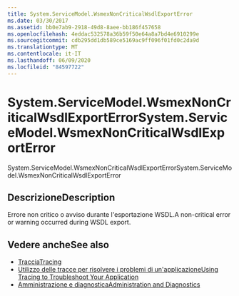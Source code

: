 ```yaml
---
title: System.ServiceModel.WsmexNonCriticalWsdlExportError
ms.date: 03/30/2017
ms.assetid: bb0e7ab9-2918-49d8-8aee-bb186f457658
ms.openlocfilehash: 4eddac532578a36b59f50e64a8a7bd4e6910299e
ms.sourcegitcommit: cdb295dd1db589ce5169ac9ff096f01fd0c2da9d
ms.translationtype: MT
ms.contentlocale: it-IT
ms.lasthandoff: 06/09/2020
ms.locfileid: "84597722"
---
```

# <a name="systemservicemodelwsmexnoncriticalwsdlexporterror"></a><span data-ttu-id="2b6a3-102">System.ServiceModel.WsmexNonCriticalWsdlExportError</span><span class="sxs-lookup"><span data-stu-id="2b6a3-102">System.ServiceModel.WsmexNonCriticalWsdlExportError</span></span>
<span data-ttu-id="2b6a3-103">System.ServiceModel.WsmexNonCriticalWsdlExportError</span><span class="sxs-lookup"><span data-stu-id="2b6a3-103">System.ServiceModel.WsmexNonCriticalWsdlExportError</span></span>  
  
## <a name="description"></a><span data-ttu-id="2b6a3-104">Descrizione</span><span class="sxs-lookup"><span data-stu-id="2b6a3-104">Description</span></span>  
 <span data-ttu-id="2b6a3-105">Errore non critico o avviso durante l'esportazione WSDL.</span><span class="sxs-lookup"><span data-stu-id="2b6a3-105">A non-critical error or warning occurred during WSDL export.</span></span>  
  
## <a name="see-also"></a><span data-ttu-id="2b6a3-106">Vedere anche</span><span class="sxs-lookup"><span data-stu-id="2b6a3-106">See also</span></span>

- [<span data-ttu-id="2b6a3-107">Traccia</span><span class="sxs-lookup"><span data-stu-id="2b6a3-107">Tracing</span></span>](index.md)
- [<span data-ttu-id="2b6a3-108">Utilizzo delle tracce per risolvere i problemi di un'applicazione</span><span class="sxs-lookup"><span data-stu-id="2b6a3-108">Using Tracing to Troubleshoot Your Application</span></span>](using-tracing-to-troubleshoot-your-application.md)
- [<span data-ttu-id="2b6a3-109">Amministrazione e diagnostica</span><span class="sxs-lookup"><span data-stu-id="2b6a3-109">Administration and Diagnostics</span></span>](../index.md)
